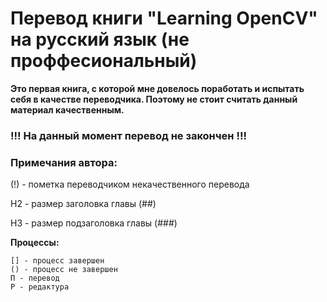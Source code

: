 # Перевод книги "Learning OpenCV" на русский язык (не проффесиональный)

**Это первая книга, с которой мне довелось поработать и испытать себя в качестве переводчика. Поэтому не стоит считать данный материал качественным.**

### !!! На данный момент перевод не закончен !!!

### Примечания автора:
(!) - пометка переводчиком некачественного перевода

H2 - размер заголовка главы (##)

H3 - размер подзаголовка главы (###)

**Процессы:**
```
[] - процесс завершен
() - процесс не завершен
П - перевод
Р - редактура
```

